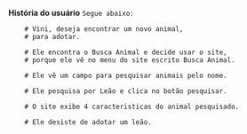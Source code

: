 **História do usuário**
`Segue abaixo:`

        # Vini, deseja encontrar um novo animal,
        # para adotar.

        # Ele encontra o Busca Animal e decide usar o site,
        # porque ele vê no menu do site escrito Busca Animal.
        
        # Ele vê um campo para pesquisar animais pelo nome. 
        
        # Ele pesquisa por Leão e clica no botão pesquisar.

        # O site exibe 4 caracteristicas do animal pesquisado.
       
        # Ele desiste de adotar um leão.
